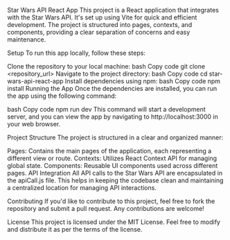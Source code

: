 Star Wars API React App
This project is a React application that integrates with the Star Wars API. It's set up using Vite for quick and efficient development. The project is structured into pages, contexts, and components, providing a clear separation of concerns and easy maintenance.

Setup
To run this app locally, follow these steps:

Clone the repository to your local machine:
bash
Copy code
git clone <repository_url>
Navigate to the project directory:
bash
Copy code
cd star-wars-api-react-app
Install dependencies using npm:
bash
Copy code
npm install
Running the App
Once the dependencies are installed, you can run the app using the following command:

bash
Copy code
npm run dev
This command will start a development server, and you can view the app by navigating to http://localhost:3000 in your web browser.

Project Structure
The project is structured in a clear and organized manner:

Pages: Contains the main pages of the application, each representing a different view or route.
Contexts: Utilizes React Context API for managing global state.
Components: Reusable UI components used across different pages.
API Integration
All API calls to the Star Wars API are encapsulated in the apiCall.js file. This helps in keeping the codebase clean and maintaining a centralized location for managing API interactions.

Contributing
If you'd like to contribute to this project, feel free to fork the repository and submit a pull request. Any contributions are welcome!

License
This project is licensed under the MIT License. Feel free to modify and distribute it as per the terms of the license.
